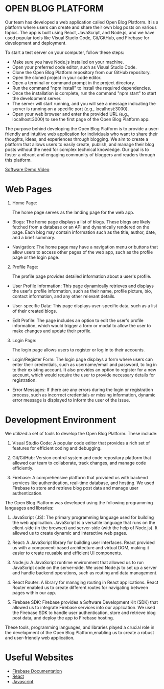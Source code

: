 # OPEN BLOG PLATFORM

Our team has developed a web application called Open Blog Platform. It is a platform where users can create and share their own blog posts on various topics. The app is built using React, JavaScript, and Node.js, and we have used popular tools like Visual Studio Code, Git/GitHub, and Firebase for development and deployment.

To start a test server on your computer, follow these steps:

* Make sure you have Node.js installed on your machine.
* Open your preferred code editor, such as Visual Studio Code.
* Clone the Open Blog Platform repository from our GitHub repository.
* Open the cloned project in your code editor.
* Open a terminal or command prompt in the project directory.
* Run the command "npm install" to install the required dependencies.
* Once the installation is complete, run the command "npm start" to start the development server.
* The server will start running, and you will see a message indicating the server is running on a specific port (e.g.,      localhost:3000).
* Open your web browser and enter the provided URL (e.g., localhost:3000) to see the first page of the Open Blog Platform app.

The purpose behind developing the Open Blog Platform is to provide a user-friendly and intuitive web application for individuals who want to share their thoughts, ideas, and experiences through blogging. We aim to create a platform that allows users to easily create, publish, and manage their blog posts without the need for complex technical knowledge. Our goal is to foster a vibrant and engaging community of bloggers and readers through this platform.

[Software Demo Video](http://youtube.link.goes.here)

# Web Pages

1. Home Page:

   The home page serves as the landing page for the web app.

* Blogs: The home page displays a list of blogs. These blogs are likely fetched from a database or an API and dynamically rendered on the page. Each blog may contain information such as the title, author, date, and a brief summary.

* Navigation: The home page may have a navigation menu or buttons that allow users to access other pages of the web app, such as the profile page or the login page.


2. Profile Page:

    The profile page provides detailed information about a user's profile.

* User Profile Information: This page dynamically retrieves and displays the user's profile information, such as their name, profile picture, bio, contact information, and any other relevant details.

* User-specific Data: This page displays user-specific data, such as a list of their created blogs.

* Edit Profile: The page includes an option to edit the user's profile information, which would trigger a form or modal to allow the user to make changes and update their profile.

3. Login Page:

    The login page allows users to register or log in to their accounts.

* Login/Register Form: The login page displays a form where users can enter their credentials, such as username/email and password, to log in to their existing account. It also provides an option to register for a new account, which would require the user to provide necessary details for registration.

* Error Messages: If there are any errors during the login or registration process, such as incorrect credentials or missing information, dynamic error message is displayed to inform the user of the issue.

# Development Environment

We utilized a set of tools to develop the Open Blog Platform. These include:

1. Visual Studio Code: A popular code editor that provides a rich set of features for efficient coding and debugging.

2. Git/GitHub: Version control system and code repository platform that allowed our team to collaborate, track changes, and manage code efficiently.

3. Firebase: A comprehensive platform that provided us with backend services like authentication, real-time database, and hosting. We used Firebase to store and retrieve blog post data and manage user authentication.


The Open Blog Platform was developed using the following programming languages and libraries:

1. JavaScript (JS): The primary programming language used for building the web application. JavaScript is a versatile language that runs on the client-side (in the browser) and server-side (with the help of Node.js). It allowed us to create dynamic and interactive web pages.

2. React: A JavaScript library for building user interfaces. React provided us with a component-based architecture and virtual DOM, making it easier to create reusable and efficient UI components.

3. Node.js: A JavaScript runtime environment that allowed us to run JavaScript code on the server-side. We used Node.js to set up a server and handle backend operations, such as routing and data management.

4. React Router: A library for managing routing in React applications. React Router enabled us to create different routes for navigating between pages within our app.

5. Firebase SDK: Firebase provides a Software Development Kit (SDK) that allowed us to integrate Firebase services into our application. We used the Firebase SDK to handle user authentication, store and retrieve blog post data, and deploy the app to Firebase hosting.

These tools, programming languages, and libraries played a crucial role in the development of the Open Blog Platform,enabling us to create a robust and user-friendly web application.


# Useful Websites

* [Firebase Documentation](https://firebase.google.com/docs)
* [React](https://react.dev/)
* [Javascript](https://www.javascript.com/)

